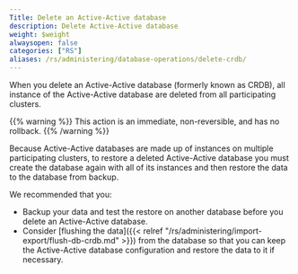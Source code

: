 ```yaml
---
Title: Delete an Active-Active database
description: Delete Active-Active database
weight: $weight
alwaysopen: false
categories: ["RS"]
aliases: /rs/administering/database-operations/delete-crdb/
---
```


When you delete an Active-Active database (formerly known as CRDB),
all instance of the Active-Active database are deleted from all participating clusters.

{{% warning %}}
This action is an immediate, non-reversible, and has no rollback.
{{% /warning %}}

Because Active-Active databases are made up of instances on multiple participating clusters,
to restore a deleted Active-Active database you must create the database again with all of its instances
and then restore the data to the database from backup.

We recommended that you:

- Backup your data and test the restore on another database before you delete an Active-Active database.
- Consider [flushing the data]({{< relref "/rs/administering/import-export/flush-db-crdb.md" >}}) from the database
    so that you can keep the Active-Active database configuration and restore the data to it if necessary.
